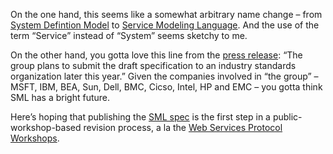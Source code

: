 On the one hand, this seems like a somewhat arbitrary name change – from
[System Defintion
Model](http://www.microsoft.com/windowsserversystem/dsi/sdm.mspx) to
[Service Modeling
Language](http://www.microsoft.com/windowsserversystem/dsi/serviceml.mspx).
And the use of the term “Service” instead of “System” seems sketchy to
me.

On the other hand, you gotta love this line from the [press
release](http://www.microsoft.com/presspass/press/2006/jul06/07-31SMLPR.mspx):
“The group plans to submit the draft specification to an industry
standards organization later this year.” Given the companies involved in
“the group” – MSFT, IBM, BEA, Sun, Dell, BMC, Cicso, Intel, HP and EMC –
you gotta think SML has a bright future.

Here’s hoping that publishing the [SML
spec](http://www.microsoft.com/windowsserversystem/dsi/serviceml.mspx)
is the first step in a public-workshop-based revision process, a la the
[Web Services Protocol
Workshops](http://msdn.microsoft.com/webservices/community/workshops/default.aspx).
